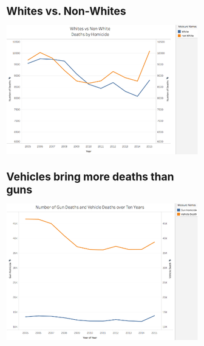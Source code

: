 # Whites vs. Non-Whites

![Race_Deaths](Race_Deaths.png)

# Vehicles bring more deaths than guns

![Gun_Vehicle_Deaths](Gun_Vehicle_Deaths.png)
